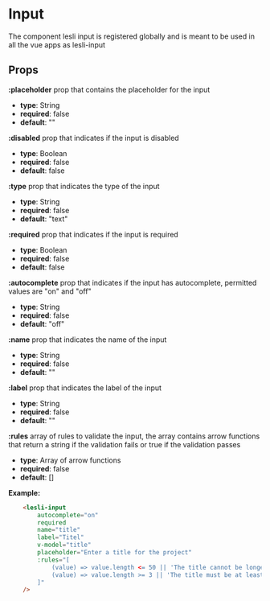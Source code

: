 # Input

The component lesli input is registered globally and is meant to be used in all the vue apps as lesli-input

## Props

**:placeholder**
prop that contains the placeholder for the input
- **type**: String
- **required**: false
- **default**: ""

**:disabled**
prop that indicates if the input is disabled
- **type**: Boolean
- **required**: false
- **default**: false

**:type**
prop that indicates the type of the input
- **type**: String
- **required**: false
- **default**: "text"

**:required**
prop that indicates if the input is required
- **type**: Boolean
- **required**: false
- **default**: false

**:autocomplete**
prop that indicates if the input has autocomplete, permitted values are "on" and "off"
- **type**: String
- **required**: false
- **default**: "off"

**:name**
prop that indicates the name of the input
- **type**: String
- **required**: false
- **default**: ""
    
**:label**
prop that indicates the label of the input
- **type**: String
- **required**: false
- **default**: ""

**:rules**
array of rules to validate the input, the array contains arrow functions that return a string if the validation fails or true if the validation passes
- **type**: Array of arrow functions
- **required**: false
- **default**: []


**Example:**

```html
    <lesli-input
        autocomplete="on"
        required
        name="title"
        label="Titel"
        v-model="title"
        placeholder="Enter a title for the project"
        :rules="[
            (value) => value.length <= 50 || 'The title cannot be longer than 50 characters',
            (value) => value.length >= 3 || 'The title must be at least 3 character long',
        ]"
    />
```


